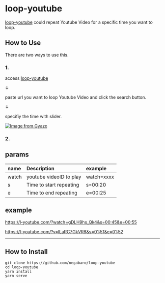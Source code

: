 

# loop-youtube

[loop-youtube] could repeat Youtube Video for a specific time you want to loop.



## How to Use

There are two ways to use this.

### 1.

access [loop-youtube]

↓

paste url you want to loop Youtube Video and click the search button.

↓

specifiy the time with slider.

[![Image from Gyazo](https://i.gyazo.com/9660d93487994960514637af6c0c68b9.gif)](https://gyazo.com/9660d93487994960514637af6c0c68b9)


### 2.



## params

|name|Description|example|
|:---|:---|:---|
|watch|youtube videoID to play|watch=xxxx|
|s|Time to start repeating |s=00:20|
|e|Time to end repeating|e=00:25|


## example

https://l-youtube.com/?watch=gDLH9hs_Qk4&s=00:45&e=00:55

https://l-youtube.com/?v=lLaRC7GkVR8&s=01:51&e=01:52

---


## How to Install

```
git clone https://github.com/negabaro/loop-youtube
cd loop-youtube
yarn install
yarn serve
```

[loop-youtube]: https://l-youtube.com
